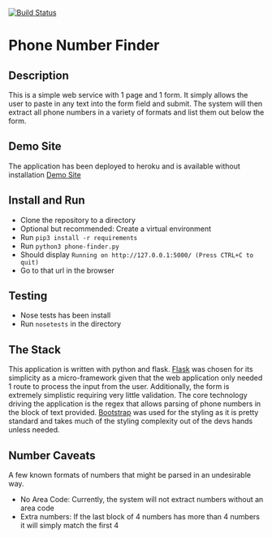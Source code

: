 [![Build Status](https://travis-ci.org/jeffnb/phone-finder.svg?branch=master)](https://travis-ci.org/jeffnb/phone-finder)

# Phone Number Finder

## Description

This is a simple web service with 1 page and 1 form.  It simply allows the user to paste in any text
into the form field and submit.  The system will then extract all phone numbers in a variety of formats 
and list them out below the form.

## Demo Site
The application has been deployed to heroku and is available without installation
[Demo Site](https://stormy-brushlands-12573.herokuapp.com/)

## Install and Run
* Clone the repository to a directory
* Optional but recommended: Create a virtual environment
* Run `pip3 install -r requirements`
* Run `python3 phone-finder.py`
* Should display `Running on http://127.0.0.1:5000/ (Press CTRL+C to quit)`
* Go to that url in the browser

## Testing
* Nose tests has been install
* Run `nosetests` in the directory

## The Stack
This application is written with python and flask.  [Flask](http://flask.pocoo.org/docs/0.11/) was chosen for its simplicity as a micro-framework given that 
the web application only needed 1 route to process the input from the user.  Additionally, the 
form is extremely simplistic requiring very little validation.  The core technology driving the application is
the regex that allows parsing of phone numbers in the block of text provided.  [Bootstrap](http://getbootstrap.com/) was used for the 
styling as it is pretty standard and takes much of the styling complexity out of the devs hands unless needed.

## Number Caveats
A few known formats of numbers that might be parsed in an undesirable way.
* No Area Code: Currently, the system will not extract numbers without an area code
* Extra numbers: If the last block of 4 numbers has more than 4 numbers it will simply match the first 4
